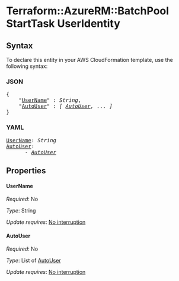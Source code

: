# Terraform::AzureRM::BatchPool StartTask UserIdentity

## Syntax

To declare this entity in your AWS CloudFormation template, use the following syntax:

### JSON

<pre>
{
    "<a href="#username" title="UserName">UserName</a>" : <i>String</i>,
    "<a href="#autouser" title="AutoUser">AutoUser</a>" : <i>[ <a href="starttask-useridentity-autouser.md">AutoUser</a>, ... ]</i>
}
</pre>

### YAML

<pre>
<a href="#username" title="UserName">UserName</a>: <i>String</i>
<a href="#autouser" title="AutoUser">AutoUser</a>: <i>
      - <a href="starttask-useridentity-autouser.md">AutoUser</a></i>
</pre>

## Properties

#### UserName

_Required_: No

_Type_: String

_Update requires_: [No interruption](https://docs.aws.amazon.com/AWSCloudFormation/latest/UserGuide/using-cfn-updating-stacks-update-behaviors.html#update-no-interrupt)

#### AutoUser

_Required_: No

_Type_: List of <a href="starttask-useridentity-autouser.md">AutoUser</a>

_Update requires_: [No interruption](https://docs.aws.amazon.com/AWSCloudFormation/latest/UserGuide/using-cfn-updating-stacks-update-behaviors.html#update-no-interrupt)

